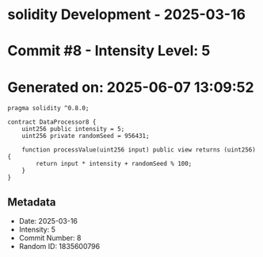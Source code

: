 ﻿# solidity Development - 2025-03-16
# Commit #8 - Intensity Level: 5
# Generated on: 2025-06-07 13:09:52
```solidity
pragma solidity ^0.8.0;

contract DataProcessor8 {
    uint256 public intensity = 5;
    uint256 private randomSeed = 956431;

    function processValue(uint256 input) public view returns (uint256) {
        return input * intensity + randomSeed % 100;
    }
}
```
## Metadata
- Date: 2025-03-16
- Intensity: 5
- Commit Number: 8
- Random ID: 1835600796
